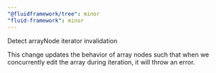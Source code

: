 ```yaml
---
"@fluidframework/tree": minor
"fluid-framework": minor
---
```


Detect arrayNode iterator invalidation

This change updates the behavior of array nodes such that when we concurrently edit the array during iteration, it will throw an error.
